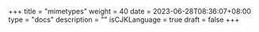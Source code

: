 +++
title = "mimetypes"
weight = 40
date = 2023-06-28T08:36:07+08:00
type = "docs"
description = ""
isCJKLanguage = true
draft = false
+++